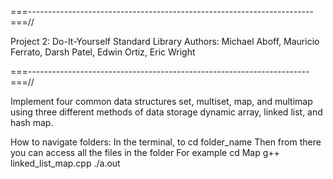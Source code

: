 ===-----------------------------------------------------------------------===//

Project 2: Do-It-Yourself Standard Library
  Authors: Michael Aboff, Mauricio Ferrato, Darsh Patel, Edwin Ortiz, Eric Wright

===----------------------------------------------------------------------===//

Implement four common data structures set, multiset, map, and multimap using three 
different methods of data storage dynamic array, linked list, and hash map.




How to navigate folders:
    In the terminal, to cd folder_name
    Then from there you can access all the files in the folder
    For example
    cd Map
    g++ linked_list_map.cpp
    ./a.out